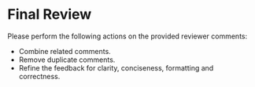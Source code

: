 # Final Review

Please perform the following actions on the provided reviewer comments:
* Combine related comments.
* Remove duplicate comments.
* Refine the feedback for clarity, conciseness, formatting and correctness.
